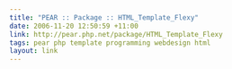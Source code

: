 ```yaml
---
title: "PEAR :: Package :: HTML_Template_Flexy"
date: 2006-11-20 12:50:59 +11:00
link: http://pear.php.net/package/HTML_Template_Flexy
tags: pear php template programming webdesign html
layout: link
---
```

